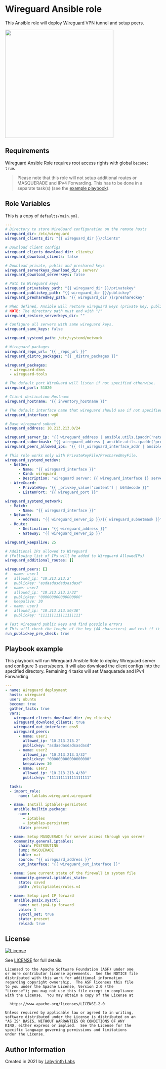 # Wireguard Ansible role

This Ansible role will deploy [Wireguard](https://www.wireguard.com/) VPN tunnel and setup peers.

[<img src="https://lablabs.io/static/ll-logo.png" width=350px>](https://lablabs.io/)

## Requirements

Wireguard Ansible Role requires root access rights with global `become: true`.

> Please note that this role will not setup additional routes or MASQUERADE and IPv4 Forwarding. This has to be done in a separate task(s) (see the [example playbook](#playbook-example)).

## Role Variables

This is a copy of `defaults/main.yml`.

```yaml
---
# Directory to store WireGuard configuration on the remote hosts
wireguard_dir: /etc/wireguard
wireguard_clients_dir: "{{ wireguard_dir }}/clients"

# Download client configs
wireguard_clients_download_dir: clients/
wireguard_download_clients: false

# Download private, public and preshared keys
wireguard_serverkeys_download_dir: server/
wireguard_download_serverkeys: false

# Path to Wireguard keys
wireguard_privatekey_path: "{{ wireguard_dir }}/privatekey"
wireguard_publickey_path: "{{ wireguard_dir }}/publickey"
wireguard_presharedkey_path: "{{ wireguard_dir }}/presharedkey"

# When defined, Ansible will restore wireguard keys (private key, public key, preshared key) from this directory.
# NOTE: The directory path must end with "/"
wireguard_restore_serverkeys_dir: ""

# Configure all servers with same wireguard keys.
wireguard_same_keys: false

wireguard_systemd_path: /etc/systemd/network

# Wireguard packages
wireguard_repo_url: "{{ _repo_url }}"
wireguard_distro_packages: "{{ _distro_packages }}"

wireguard_packages:
  - wireguard-dkms
  - wireguard-tools

# The default port WireGuard will listen if not specified otherwise.
wireguard_port: 51820

# Client destination Hostname
wireguard_hostname: "{{ inventory_hostname }}"

# The default interface name that wireguard should use if not specified otherwise.
wireguard_interface: wg0

# Base wireguard subnet
wireguard_address: 10.213.213.0/24

wireguard_server_ip: "{{ wireguard_address | ansible.utils.ipaddr('network') | ansible.utils.ipmath(1) }}"
wireguard_subnetmask: "{{ wireguard_address | ansible.utils.ipaddr('prefix') }}"
wireguard_peers_allowed_ips: "{{ ([(_wireguard_interface_addr | ansible.utils.ipaddr('network/prefix'))] + (wireguard_additional_routes | default([]))) | join(\", \") }}"

# This role works only with PrivateKeyFile/PresharedKeyFile.
wireguard_systemd_netdev:
  - NetDev:
      - Name: "{{ wireguard_interface }}"
      - Kind: wireguard
      - Description: "wireguard server: {{ wireguard_interface }} server on {{ wireguard_address }}"
  - WireGuard:
      - PrivateKey: "{{ _privkey_value['content'] | b64decode }}"
      - ListenPort: "{{ wireguard_port }}"

wireguard_systemd_network:
  - Match:
      - Name: "{{ wireguard_interface }}"
  - Network:
      - Address: "{{ wireguard_server_ip }}/{{ wireguard_subnetmask }}"
  - Route:
      - Destination: "{{ wireguard_address }}"
      - Gateway: "{{ wireguard_server_ip }}"

wireguard_keepalive: 25

# Additional IPs allowed to Wireguard
# (Following list of IPs will be added to Wireguard AllowedIPs)
wireguard_additional_routes: []

wireguard_peers: []
# - name: user1
#   allowed_ip: "10.213.213.2"
#   publickey: "asdasdasdadsasdasd"
# - name: user2
#   allowed_ip: "10.213.213.3/32"
#   publickey: "000000000000000000"
#   keepalive: 30
# - name: user3
#   allowed_ip: "10.213.213.50/30"
#   publickey: "111111111111111111"

# Test Wirequard public keys and find possible errors
# This will check the lenght of the key (44 characters) and test if it's a valid base64 string.
run_publickey_pre_check: true
```

## Playbook example

This playbook will run Wireguard Ansible Role to deploy Wireguard server and configure 3 users/peers.
It will also download the client configs into the specified directory. Remaining 4 tasks will set Masquarade and IPv4 Forwarding.

```yaml
---
- name: Wireguard deployment
  hosts: wireguard
  user: ubuntu
  become: true
  gather_facts: true
  vars:
    wireguard_clients_download_dir: /my_clients/
    wireguard_download_clients: true
    wireguard_out_interface: ens5
    wireguard_peers:
      - name: user1
        allowed_ip: "10.213.213.2"
        publickey: "asdasdasdadsasdasd"
      - name: user2
        allowed_ip: "10.213.213.3/32"
        publickey: "000000000000000000"
        keepalive: 30
      - name: user3
        allowed_ip: "10.213.213.4/30"
        publickey: "111111111111111111"

  tasks:
  - import_role:
      name: lablabs.wireguard.wireguard

  - name: Install iptables-persistent
    ansible.builtin.package:
      name:
        - iptables
        - iptables-persistent
      state: present

  - name: Setup MASQUERADE for server access through vpn server
    community.general.iptables:
      chain: POSTROUTING
      jump: MASQUERADE
      table: nat
      source: "{{ wireguard_address }}"
      out_interface: "{{ wireguard_out_interface }}"

  - name: Save current state of the firewall in system file
    community.general.iptables_state:
      state: saved
      path: /etc/iptables/rules.v4

  - name: Setup ipv4 IP forward
    ansible.posix.sysctl:
      name: net.ipv4.ip_forward
      value: 1
      sysctl_set: true
      state: present
      reload: true

```

## License

[![License](https://img.shields.io/badge/License-Apache%202.0-blue.svg)](https://opensource.org/licenses/Apache-2.0)

See [LICENSE](LICENSE) for full details.

    Licensed to the Apache Software Foundation (ASF) under one
    or more contributor license agreements.  See the NOTICE file
    distributed with this work for additional information
    regarding copyright ownership.  The ASF licenses this file
    to you under the Apache License, Version 2.0 (the
    "License"); you may not use this file except in compliance
    with the License.  You may obtain a copy of the License at

      https://www.apache.org/licenses/LICENSE-2.0

    Unless required by applicable law or agreed to in writing,
    software distributed under the License is distributed on an
    "AS IS" BASIS, WITHOUT WARRANTIES OR CONDITIONS OF ANY
    KIND, either express or implied.  See the License for the
    specific language governing permissions and limitations
    under the License.

## Author Information

Created in 2021 by [Labyrinth Labs](https://www.lablabs.io/)
